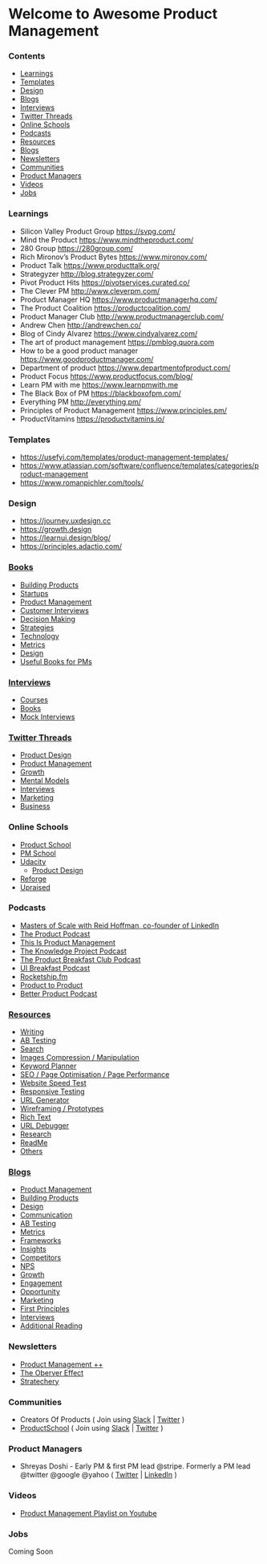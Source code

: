 # Welcome to Awesome Product Management


### Contents 
* [Learnings](#learnings)
* [Templates](#templates)
* [Design](#design)
* [Blogs](#blogs)
* [Interviews](#interviews)
* [Twitter Threads](#twitter-threads)
* [Online Schools](#online-schools)
* [Podcasts](#podcasts)
* [Resources](#resources)
* [Blogs](#blogs)
* [Newsletters](#newsletters)
* [Communities](#communities)
* [Product Managers](#product-managers)
* [Videos](#videos)
* [Jobs](#jobs)



### Learnings
* Silicon Valley Product Group https://svpg.com/
* Mind the Product https://www.mindtheproduct.com/
* 280 Group https://280group.com/
* Rich Mironov’s Product Bytes https://www.mironov.com/
* Product Talk https://www.producttalk.org/
* Strategyzer http://blog.strategyzer.com/
* Pivot Product Hits https://pivotservices.curated.co/
* The Clever PM http://www.cleverpm.com/
* Product Manager HQ https://www.productmanagerhq.com/
* The Product Coalition https://productcoalition.com/
* Product Manager Club http://www.productmanagerclub.com/
* Andrew Chen http://andrewchen.co/
* Blog of Cindy Alvarez https://www.cindyalvarez.com/
* The art of product management https://pmblog.quora.com
* How to be a good product manager https://www.goodproductmanager.com/
* Department of product https://www.departmentofproduct.com/
* Product Focus https://www.productfocus.com/blog/
* Learn PM with me https://www.learnpmwith.me
* The Black Box of PM https://blackboxofpm.com/
* Everything PM http://everything.pm/
* Principles of Product Management https://www.principles.pm/
* ProductVitamins https://productvitamins.io/

### Templates 
* https://usefyi.com/templates/product-management-templates/
* https://www.atlassian.com/software/confluence/templates/categories/product-management
* https://www.romanpichler.com/tools/


### Design
* https://journey.uxdesign.cc
* https://growth.design
* https://learnui.design/blog/
* https://principles.adactio.com/

### [Books](/books)
- [Building Products](/books/#building-products)
- [Startups](/books/#startups)
- [Product Management](/books/#product-management)
- [Customer Interviews](/books/#customer-interviews)
- [Decision Making](/books/#metrics)
- [Strategies](/books/#blogs)
- [Technology](/books/#newsletter)
- [Metrics](/books/#growth)
- [Design](/books/#communities)
- [Useful Books for PMs](/books/#product-managers)

### [Interviews](/interviews)
* [Courses](/interviews#courses)
* [Books](/interviews#books)
* [Mock Interviews](/interviews#mock-interviews)

### [Twitter Threads](/threads)
* [Product Design](/threads/#product-design)
* [Product Management](/threads/#product-management)
* [Growth](/threads/#growth)
* [Mental Models](/threads/#mental-models)
* [Interviews](/threads/#interviews)
* [Marketing](/threads/#marketing)
* [Business](/threads/#business)

### Online Schools 
* [Product School](https://www.productschool.com)
* [PM School](https://pmschool.io)
* [Udacity](https://www.udacity.com/course/product-manager-nanodegree--nd036)
    * [Product Design](https://www.udacity.com/course/product-design--ud509)
* [Reforge](https://www.reforge.com/)
* [Upraised](https://www.upraised.co/)

### Podcasts
* [Masters of Scale with Reid Hoffman, co-founder of LinkedIn](https://mastersofscale.com/)
* [The Product Podcast](https://www.productschool.com/product-podcast/)
* [This Is Product Management](https://www.thisisproductmanagement.com/)
* [The Knowledge Project Podcast](https://fs.blog/knowledge-project/)
* [The Product Breakfast Club Podcast](https://www.productbreakfastclub.com/)
* [UI Breakfast Podcast](https://uibreakfast.com/category/podcast/)
* [Rocketship.fm](https://rocketship.fm/)
* [Product to Product](https://roadmunk.com/product-to-product-podcast)
* [Better Product Podcast](https://betterproduct.community/podcasts/)

### [Resources](/resources)
* [Writing](/resources/#writing)
* [AB Testing](/resources/#ab-testing)
* [Search](/resources/#search)
* [Images Compression / Manipulation ](/resources/#images)
* [Keyword Planner](/resources/#keyword-planner)
* [SEO / Page Optimisation / Page Performance ](/resources/#seo)
* [Website Speed Test](/resources/#website-speed-test)
* [Responsive Testing](/resources/#responsive-testing)
* [URL Generator](/resources/#url-generator)
* [Wireframing / Prototypes ](/resources/#wireframing)
* [Rich Text](/resources/#rich-text)
* [URL Debugger](/resources/#url-debugger)
* [Research](/resources/#research)
* [ReadMe](/resources/#readme)
* [Others](/resources/#others)

### [Blogs](/blogs)
* [Product Management](/blogs/#product-management)
* [Building Products](/blogs/#building-products)
* [Design](/blogs/#design)
* [Communication](/blogs/#communication)
* [AB Testing](/blogs/#ab-testing)
* [Metrics](/blogs/#metrics)
* [Frameworks](/blogs/#frameworks)
* [Insights](/blogs/#insights)
* [Competitors](/blogs/#competitors)
* [NPS](/blogs/#nps)
* [Growth](/blogs/#growth)
* [Engagement](/blogs/#engagement)
* [Opportunity](/blogs/#opportunity)
* [Marketing](/blogs/#marketing)
* [First Principles](/blogs/#first-principles)
* [Interviews](/blogs/#interviews)
* [Additional Reading](/blogs/#additional-reading)

### Newsletters
* [Product Management ++](https://turnaround.substack.com/p/product-management-)
* [The Oberver Effect](https://www.theobservereffect.org/)
* [Stratechery](https://stratechery.com/)

### Communities 
* Creators Of Products ( Join using [Slack](https://app.slack.com/client/T011LL6FGGG)  | [Twitter](https://twitter.com/CreatorsOfProd)  )
* [ProductSchool](https://www.productschool.com/) ( Join using [Slack](https://www.productschool.com/slack-community/)  | [Twitter](https://twitter.com/productschool)  )


### Product Managers 
* Shreyas Doshi -  Early PM & first PM lead @stripe. Formerly a PM lead @twitter @google @yahoo
 ( [Twitter](https://twitter.com/shreyas) |  [LinkedIn](https://www.linkedin.com/in/shreyasdoshi/) )


### Videos
* [Product Management Playlist on Youtube](https://www.youtube.com/playlist?list=PLfdoT0RTNuSJfYfRAyweKSaAKgUVUS_0t)

### Jobs
Coming Soon




































